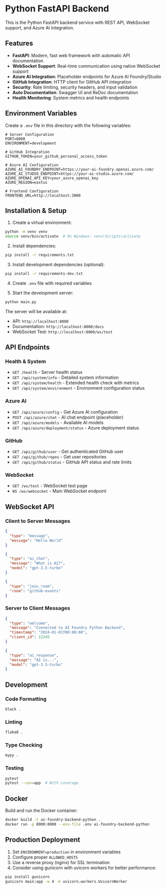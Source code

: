 # Python FastAPI Backend

This is the Python FastAPI backend service with REST API, WebSocket support, and Azure AI integration.

## Features

- **FastAPI**: Modern, fast web framework with automatic API documentation
- **WebSocket Support**: Real-time communication using native WebSocket support
- **Azure AI Integration**: Placeholder endpoints for Azure AI Foundry/Studio
- **GitHub Integration**: HTTP client for GitHub API integration
- **Security**: Rate limiting, security headers, and input validation
- **Auto Documentation**: Swagger UI and ReDoc documentation
- **Health Monitoring**: System metrics and health endpoints

## Environment Variables

Create a `.env` file in this directory with the following variables:

```env
# Server Configuration
PORT=8000
ENVIRONMENT=development

# GitHub Integration
GITHUB_TOKEN=your_github_personal_access_token

# Azure AI Configuration
AZURE_AI_FOUNDRY_ENDPOINT=https://your-ai-foundry.openai.azure.com/
AZURE_AI_STUDIO_ENDPOINT=https://your-ai-studio.azure.com/
AZURE_OPENAI_API_KEY=your_azure_openai_key
AZURE_REGION=eastus

# Frontend Configuration
FRONTEND_URL=http://localhost:3000
```

## Installation & Setup

1. Create a virtual environment:
```bash
python -m venv venv
source venv/bin/activate  # On Windows: venv\Scripts\activate
```

2. Install dependencies:
```bash
pip install -r requirements.txt
```

3. Install development dependencies (optional):
```bash
pip install -r requirements-dev.txt
```

4. Create `.env` file with required variables

5. Start the development server:
```bash
python main.py
```

The server will be available at:
- API: `http://localhost:8000`
- Documentation: `http://localhost:8000/docs`
- WebSocket Test: `http://localhost:8000/ws/test`

## API Endpoints

### Health & System
- `GET /health` - Server health status
- `GET /api/system/info` - Detailed system information
- `GET /api/system/health` - Extended health check with metrics
- `GET /api/system/environment` - Environment configuration status

### Azure AI
- `GET /api/azure/config` - Get Azure AI configuration
- `POST /api/azure/chat` - AI chat endpoint (placeholder)
- `GET /api/azure/models` - Available AI models
- `GET /api/azure/deployment/status` - Azure deployment status

### GitHub
- `GET /api/github/user` - Get authenticated GitHub user
- `GET /api/github/repos` - Get user repositories
- `GET /api/github/status` - GitHub API status and rate limits

### WebSocket
- `GET /ws/test` - WebSocket test page
- `WS /ws/websocket` - Main WebSocket endpoint

## WebSocket API

### Client to Server Messages
```json
{
  "type": "message",
  "message": "Hello World"
}

{
  "type": "ai_chat", 
  "message": "What is AI?",
  "model": "gpt-3.5-turbo"
}

{
  "type": "join_room",
  "room": "github-events"
}
```

### Server to Client Messages
```json
{
  "type": "welcome",
  "message": "Connected to AI Foundry Python Backend",
  "timestamp": "2024-01-01T00:00:00",
  "client_id": 12345
}

{
  "type": "ai_response",
  "message": "AI is...",
  "model": "gpt-3.5-turbo"
}
```

## Development

### Code Formatting
```bash
black .
```

### Linting
```bash
flake8 .
```

### Type Checking
```bash
mypy .
```

### Testing
```bash
pytest
pytest --cov=app  # With coverage
```

## Docker

Build and run the Docker container:

```bash
docker build -t ai-foundry-backend-python .
docker run -p 8000:8000 --env-file .env ai-foundry-backend-python
```

## Production Deployment

1. Set `ENVIRONMENT=production` in environment variables
2. Configure proper `ALLOWED_HOSTS`
3. Use a reverse proxy (nginx) for SSL termination
4. Consider using gunicorn with uvicorn workers for better performance:

```bash
pip install gunicorn
gunicorn main:app -w 4 -k uvicorn.workers.UvicornWorker
```